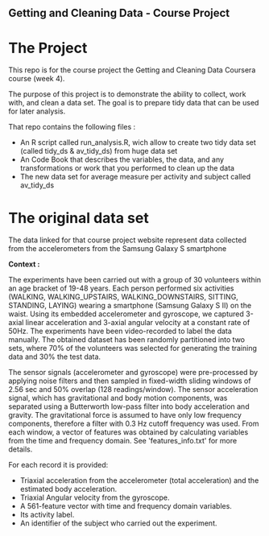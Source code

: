 ## Getting and Cleaning Data - Course Project

# The Project

This repo is for the course project the Getting and Cleaning Data Coursera course (week 4).

The purpose of this project is to demonstrate the ability to collect, work with, and clean a data set. The goal is to prepare tidy data that can be used for later analysis.

That repo contains the following files :
* An R script called run_analysis.R, wich allow to create two tidy data set (called tidy_ds & av_tidy_ds) from huge data set
* An Code Book that describes the variables, the data, and any transformations or work that you performed to clean up the data
* The new data set for average measure per activity and subject called av_tidy_ds

# The original data set 

The data linked for that course project website represent data collected from the accelerometers from the Samsung Galaxy S smartphone

__Context :__

The experiments have been carried out with a group of 30 volunteers within an age bracket of 19-48 years. Each person performed six activities (WALKING, WALKING_UPSTAIRS, WALKING_DOWNSTAIRS, SITTING, STANDING, LAYING) wearing a smartphone (Samsung Galaxy S II) on the waist. Using its embedded accelerometer and gyroscope, we captured 3-axial linear acceleration and 3-axial angular velocity at a constant rate of 50Hz. The experiments have been video-recorded to label the data manually. The obtained dataset has been randomly partitioned into two sets, where 70% of the volunteers was selected for generating the training data and 30% the test data. 

The sensor signals (accelerometer and gyroscope) were pre-processed by applying noise filters and then sampled in fixed-width sliding windows of 2.56 sec and 50% overlap (128 readings/window). The sensor acceleration signal, which has gravitational and body motion components, was separated using a Butterworth low-pass filter into body acceleration and gravity. The gravitational force is assumed to have only low frequency components, therefore a filter with 0.3 Hz cutoff frequency was used. From each window, a vector of features was obtained by calculating variables from the time and frequency domain. See 'features_info.txt' for more details. 

For each record it is provided:

* Triaxial acceleration from the accelerometer (total acceleration) and the estimated body acceleration.
* Triaxial Angular velocity from the gyroscope. 
* A 561-feature vector with time and frequency domain variables. 
* Its activity label. 
* An identifier of the subject who carried out the experiment.

